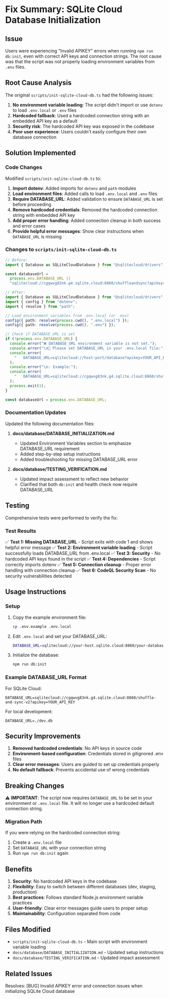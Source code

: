 # Fix Summary: SQLite Cloud Database Initialization

## Issue

Users were experiencing "Invalid APIKEY" errors when running `npm run db:init`, even with correct API keys and connection strings. The root cause was that the script was not properly loading environment variables from `.env` files.

## Root Cause Analysis

The original `scripts/init-sqlite-cloud-db.ts` had the following issues:

1. **No environment variable loading**: The script didn't import or use `dotenv` to load `.env.local` or `.env` files
2. **Hardcoded fallback**: Used a hardcoded connection string with an embedded API key as a default
3. **Security risk**: The hardcoded API key was exposed in the codebase
4. **Poor user experience**: Users couldn't easily configure their own database connection

## Solution Implemented

### Code Changes

Modified `scripts/init-sqlite-cloud-db.ts` to:

1. **Import dotenv**: Added imports for `dotenv` and `path` modules
2. **Load environment files**: Added calls to load `.env.local` and `.env` files
3. **Require DATABASE_URL**: Added validation to ensure `DATABASE_URL` is set before proceeding
4. **Remove hardcoded credentials**: Removed the hardcoded connection string with embedded API key
5. **Add proper error handling**: Added connection cleanup in both success and error cases
6. **Provide helpful error messages**: Show clear instructions when `DATABASE_URL` is missing

### Changes to `scripts/init-sqlite-cloud-db.ts`

```typescript
// Before:
import { Database as SQLiteCloudDatabase } from "@sqlitecloud/drivers";

const databaseUrl =
  process.env.DATABASE_URL ||
  "sqlitecloud://cgqwvg83nk.g4.sqlite.cloud:8860/shuffleandsync?apikey=WXRy8ecObcGjMYRmuTT7bAEnvblToCbV4bHqUv8g6oQ";

// After:
import { Database as SQLiteCloudDatabase } from "@sqlitecloud/drivers";
import { config } from "dotenv";
import { resolve } from "path";

// Load environment variables from .env.local (or .env)
config({ path: resolve(process.cwd(), ".env.local") });
config({ path: resolve(process.cwd(), ".env") });

// Check if DATABASE_URL is set
if (!process.env.DATABASE_URL) {
  console.error("❌ DATABASE_URL environment variable is not set.");
  console.error("\n📝 Please set DATABASE_URL in your .env.local file:");
  console.error(
    "   DATABASE_URL=sqlitecloud://host:port/database?apikey=YOUR_API_KEY",
  );
  console.error("\n💡 Example:");
  console.error(
    "   DATABASE_URL=sqlitecloud://cgqwvg83nk.g4.sqlite.cloud:8860/shuffle-and-sync-v2?apikey=your-actual-api-key",
  );
  process.exit(1);
}

const databaseUrl = process.env.DATABASE_URL;
```

### Documentation Updates

Updated the following documentation files:

1. **docs/database/DATABASE_INITIALIZATION.md**
   - Updated Environment Variables section to emphasize DATABASE_URL requirement
   - Added step-by-step setup instructions
   - Added troubleshooting for missing DATABASE_URL error

2. **docs/database/TESTING_VERIFICATION.md**
   - Updated impact assessment to reflect new behavior
   - Clarified that both `db:init` and health check now require DATABASE_URL

## Testing

Comprehensive tests were performed to verify the fix:

### Test Results

✅ **Test 1: Missing DATABASE_URL** - Script exits with code 1 and shows helpful error message
✅ **Test 2: Environment variable loading** - Script successfully loads DATABASE_URL from .env.local
✅ **Test 3: Security** - No hardcoded API keys found in the script
✅ **Test 4: Dependencies** - Script correctly imports dotenv
✅ **Test 5: Connection cleanup** - Proper error handling with connection cleanup
✅ **Test 6: CodeQL Security Scan** - No security vulnerabilities detected

## Usage Instructions

### Setup

1. Copy the example environment file:

   ```bash
   cp .env.example .env.local
   ```

2. Edit `.env.local` and set your DATABASE_URL:

   ```bash
   DATABASE_URL=sqlitecloud://your-host.sqlite.cloud:8860/your-database?apikey=YOUR_API_KEY
   ```

3. Initialize the database:
   ```bash
   npm run db:init
   ```

### Example DATABASE_URL Format

For SQLite Cloud:

```
DATABASE_URL=sqlitecloud://cgqwvg83nk.g4.sqlite.cloud:8860/shuffle-and-sync-v2?apikey=YOUR_API_KEY
```

For local development:

```
DATABASE_URL=./dev.db
```

## Security Improvements

1. **Removed hardcoded credentials**: No API keys in source code
2. **Environment-based configuration**: Credentials stored in gitignored .env files
3. **Clear error messages**: Users are guided to set up credentials properly
4. **No default fallback**: Prevents accidental use of wrong credentials

## Breaking Changes

⚠️ **IMPORTANT**: The script now requires `DATABASE_URL` to be set in your environment or `.env.local` file. It will no longer use a hardcoded default connection string.

### Migration Path

If you were relying on the hardcoded connection string:

1. Create a `.env.local` file
2. Set `DATABASE_URL` with your connection string
3. Run `npm run db:init` again

## Benefits

1. **Security**: No hardcoded API keys in the codebase
2. **Flexibility**: Easy to switch between different databases (dev, staging, production)
3. **Best practices**: Follows standard Node.js environment variable practices
4. **User-friendly**: Clear error messages guide users to proper setup
5. **Maintainability**: Configuration separated from code

## Files Modified

- `scripts/init-sqlite-cloud-db.ts` - Main script with environment variable loading
- `docs/database/DATABASE_INITIALIZATION.md` - Updated setup instructions
- `docs/database/TESTING_VERIFICATION.md` - Updated impact assessment

## Related Issues

Resolves: [BUG] Invalid APIKEY error and connection issues when initializing SQLite Cloud database
